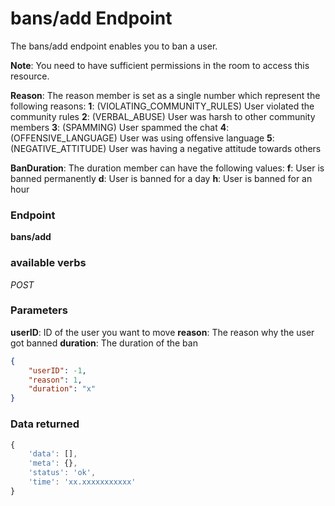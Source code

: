 # bans/add Endpoint

The bans/add endpoint enables you to ban a user.

**Note**: You need to have sufficient permissions in the room to access this resource.

**Reason**: The reason member is set as a single number which represent the following reasons:
**1**: (VIOLATING_COMMUNITY_RULES) User violated the community rules
**2**: (VERBAL_ABUSE) User was harsh to other community members
**3**: (SPAMMING) User spammed the chat
**4**: (OFFENSIVE_LANGUAGE) User was using offensive language
**5**: (NEGATIVE_ATTITUDE) User was having a negative attitude towards others

**BanDuration**: The duration member can have the following values:
**f**: User is banned permanently
**d**: User is banned for a day
**h**: User is banned for an hour

### Endpoint

**bans/add**

### available verbs

_POST_

### Parameters

**userID**: ID of the user you want to move
**reason**: The reason why the user got banned
**duration**: The duration of the ban

```json
{
    "userID": -1,
    "reason": 1,
    "duration": "x"
}
```

### Data returned

```js
{
    'data': [],
    'meta': {},
    'status': 'ok',
    'time': 'xx.xxxxxxxxxxx'
}
```